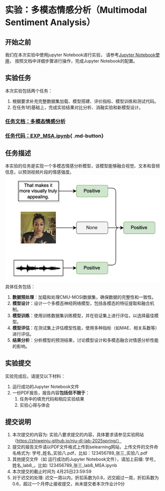 # 实验：多模态情感分析（Multimodal Sentiment Analysis）

## 开始之前
我们在本次实验中使用jupyter Notebook进行实验，
请参考[Jupyter Notebook使用](../lab1/环境配置指南.md#jupyter-notebook)，
按照文档中详细步骤进行操作，完成Jupyter Notebook的配置。

## 实验任务
本次实验包括两个任务：
1. 根据要求补充完整数据集加载、模型搭建、评价指标、模型训练和测试代码。
2. 在任务1的基础上，完成实验结果对比分析、消融实验和新模型设计。

### [任务文档：多模态情感分析](./多模态情感分析.md)

### [任务代码：EXP_MSA.ipynb](EXP_MSA.ipynb){ .md-button}

## 任务描述

本实验的任务是实现一个多模态情感分析模型，该模型能够融合视觉、文本和音频信息，以预测视频片段的情感强度。
![MSA任务示意图](./images/msa_example.jpg)
具体任务包括：

1. **数据预处理**：加载和处理CMU-MOSI数据集，确保数据的完整性和一致性。
2. **模型设计**：设计一个多模态神经网络模型，包括各模态的特征提取和融合机制。
3. **模型训练**：使用训练数据集训练模型，并在验证集上进行评估，以选择最佳模型。
4. **模型评估**：在测试集上评估模型性能，使用多种指标（如MAE、相关系数等）进行评估。
5. **结果分析**：分析模型的预测结果，讨论模型设计和多模态融合对情感分析性能的影响。



## 实验提交
实验完成后，请提交以下材料：

1. 运行成功的Jupyter Notebook文件
2. 一份PDF报告，报告内容**包括但不限于**：
    1. 任务中的填充代码和相应实验结果
    2. 实验心得与体会

## 提交说明

1. 本次提交的内容为: 实验八要求提交的内容，具体要求请参见实验网站（https://zhiweinju.github.io/nju-dl-lab-2025spring/）
2. 提交的报告文件请以PDF文件格式上传到selearning网站，上传文件的文件命名格式为: 学号_姓名_实验八.pdf，比如：123456789_张三_实验八.pdf
3. 其他提交文件（如 运行成功的Jupyter Notebook文件），请加上前缀: 学号_姓名_lab8_，比如: 123456789_张三_lab8_MSA.ipynb
4. 本次提交的截止时间为 4月25日23:59:59
5. 对于迟交的处理: 迟交一周以内，折扣系数为0.8，迟交超过一周，折扣系数为0.6，超过一个月停止接收提交，尚未提交者本次作业计0分